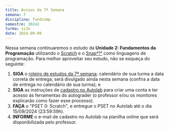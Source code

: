 ```yaml
---
title: Avisos da 7ª Semana
semana: 7
disciplina: fundcomp
semestre: 20242
turma: si1n
date: 2024-09-09
---
```


Nessa semana continuaremos o estudo da **Unidade 2: Fundamentos da Programação**
utilizando o [Scratch](https://scratch.mit.edu/) e o
[Snap*!*](https://snap.berkeley.edu/) como linguagens de programação. Para
melhor aproveitar seu estudo, não se esqueça do seguinte:

1. **SIGA** o [roteiro de estudos da 7ª
   semana](/disciplinas/fundamentos_computacao/estudo/#re7sem);
   calendário de sua turma a data correta de entrega;
   será divulgado ainda nesta semana (confira a data de entrega no
   calendário de sua turma); e
1. **SIGA** as instruções de [cadastro no
   Autolab](/disciplinas/fundamentos_computacao/autolab/cadastro) para criar uma
   conta e ter acesso às ferramentas do autograder (o professor e/ou os
   monitores explicarão como fazer esse processo).
1. **FAÇA** o "PSET 0: Scratch", e entregue o PSET no Autolab até o dia
   15/09/2024 (23:59:59h).
1. **INFORME** o e-mail de cadastro no Autolab na planilha online que será
   disponibilizada pelo professor.
